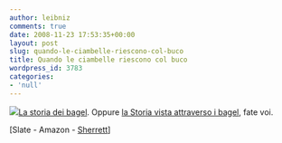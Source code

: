 ```yaml
---
author: leibniz
comments: true
date: 2008-11-23 17:53:35+00:00
layout: post
slug: quando-le-ciambelle-riescono-col-buco
title: Quando le ciambelle riescono col buco
wordpress_id: 3783
categories:
- 'null'
---
```


![](http://farm2.static.flickr.com/1403/1397581740_d39fd57e13_m.jpg)[La storia dei bagel](http://www.slate.com/id/2204140/pagenum/all). Oppure [la Storia vista attraverso i bagel](http://www.amazon.com/Bagel-Cultural-History-Maria-Balinska/dp/0300112297/ref=sr_1_1?ie=UTF8&s=books&qid=1226086666&sr=1-1), fate voi.

[Slate - Amazon - [Sherrett](http://www.flickr.com/photos/sherrett/1397581740/sizes/s/)]
